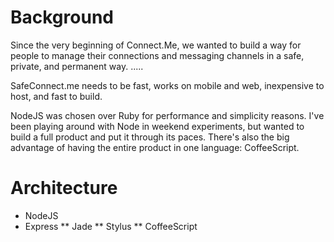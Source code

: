# Background

Since the very beginning of Connect.Me, we wanted to build a way for people to manage their 
connections and messaging channels in a safe, private, and permanent way. .....


SafeConnect.me needs to be fast, works on mobile and web, inexpensive to host, and 
fast to build.

NodeJS was chosen over Ruby for performance and simplicity reasons. I've been playing around 
with Node in weekend experiments, but wanted to build a full product and put it through 
its paces. There's also the big advantage of having the entire product in one 
language: CoffeeScript.



# Architecture

* NodeJS
* Express
** Jade
** Stylus
** CoffeeScript 